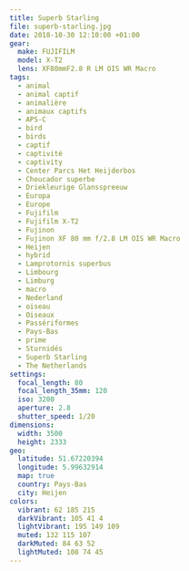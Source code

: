 ```yaml
---
title: Superb Starling
file: superb-starling.jpg
date: 2018-10-30 12:10:00 +01:00
gear:
  make: FUJIFILM
  model: X-T2
  lens: XF80mmF2.8 R LM OIS WR Macro
tags:
  - animal
  - animal captif
  - animalière
  - animaux captifs
  - APS-C
  - bird
  - birds
  - captif
  - captivité
  - captivity
  - Center Parcs Het Heijderbos
  - Choucador superbe
  - Driekleurige Glansspreeuw
  - Europa
  - Europe
  - Fujifilm
  - Fujifilm X-T2
  - Fujinon
  - Fujinon XF 80 mm f/2.8 LM OIS WR Macro
  - Heijen
  - hybrid
  - Lamprotornis superbus
  - Limbourg
  - Limburg
  - macro
  - Nederland
  - oiseau
  - Oiseaux
  - Passériformes
  - Pays-Bas
  - prime
  - Sturnidés
  - Superb Starling
  - The Netherlands
settings:
  focal_length: 80
  focal_length_35mm: 120
  iso: 3200
  aperture: 2.8
  shutter_speed: 1/20
dimensions:
  width: 3500
  height: 2333
geo:
  latitude: 51.67220394
  longitude: 5.99632914
  map: true
  country: Pays-Bas
  city: Heijen
colors:
  vibrant: 62 185 215
  darkVibrant: 105 41 4
  lightVibrant: 195 149 109
  muted: 132 115 107
  darkMuted: 84 63 52
  lightMuted: 108 74 45
---
```



